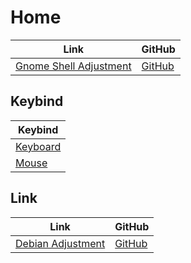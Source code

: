 

# Home

| Link | GitHub |
| ---- | ------ |
| [Gnome Shell Adjustment](https://samwhelp.github.io/gnome-shell-adjustment/) | [GitHub](https://github.com/samwhelp/gnome-shell-adjustment) |




## Keybind

| Keybind |
| --- |
| [Keyboard](https://samwhelp.github.io/gnome-shell-adjustment/read/config/keybind.html) |
| [Mouse](https://samwhelp.github.io/gnome-shell-adjustment/read/config/mousebind.html) |




## Link

| Link | GitHub |
| ---- | ------ |
| [Debian Adjustment](https://samwhelp.github.io/debian-adjustment/) | [GitHub](https://github.com/samwhelp/debian-adjustment) |
